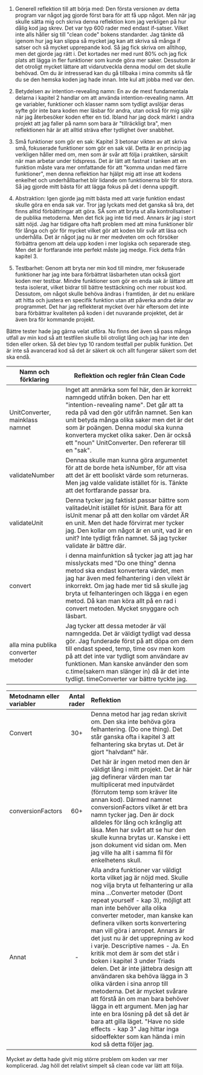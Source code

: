 1. Generell reflektion till att börja med: Den första versionen av detta program var något jag gjorde först bara för att få upp något. Men när jag skulle sätta mig och skriva denna reflektion kom jag verkligen på hur dålig kod jag skrev. Det var typ 600 rader med endast if-satser. Vilket inte alls håller sig till "clean code" bokens standarder. Jag tänkte då igenom hur jag kan slippa så mycket jag kan att skriva så många if satser och så mycket upprepande kod. Så jag fick skriva om alltihop, men det gjorde jag rätt i. Det kortades ner med runt 80% och jag fick plats att lägga in fler funktioner som kunde göra mer saker. Dessutom är det otroligt mycket lättare att vidarutveckla denna modul om det skulle behövad. Om du är intresserad kan du gå tillbaka i mina commits så får du se den hemska koden jag hade innan. Inte kul att jobba med var den.

2. Betydelsen av intention-revealing namn: En av de mest fundamentala delarna i kapitel 2 handlar om att använda intention-revealing namn. Att ge variabler, funktioner och klasser namn som tydligt avslöjar deras syfte gör inte bara koden mer läsbar för andra, utan också för mig själv när jag återbesöker koden efter en tid. Ibland har jag dock märkt i andra projekt att jag faller på namn som bara är "tillräckligt bra", men reflektionen här är att alltid sträva efter tydlighet över snabbhet.

3. Små funktioner som gör en sak: Kapitel 3 betonar vikten av att skriva små, fokuserade funktioner som gör en sak väl. Detta är en princip jag verkligen håller med om, men som är svår att följa i praktiken, särskilt när man arbetar under tidspress. Det är lätt att fastnat i tanken att en funktion måste vara mer omfattande för att "komma undan med färre funktioner", men denna reflektion har hjälpt mig att inse att kodens enkelhet och underhållbarhet blir lidande om funktionerna blir för stora. Så jag gjorde mitt bästa för att lägga fokus på det i denna uppgift.

4. Abstraktion: Igen gjorde jag mitt bästa med att varje funktion endast skulle göra en enda sak var. Tror jag lyckats med det ganska så bra, det finns alltid förbättringar att göra. SÅ som att bryta ut alla kontrollsatser i de publika metoderna. Men det fick jag inte tid med. Annars är jag i stort sätt nöjd. Jag har tidigare ofta haft problem med att mina funktioner blir för långa och gör för mycket vilket gör att koden blir svår att läsa och underhålla. Det är något jag nu är mer medveten om och försöker förbättra genom att dela upp koden i mer logiska och separerade steg. Men det är fortfarande inte perfekt måste jag medge. Fick detta från kapitel 3.

5. Testbarhet: Genom att bryta ner min kod till mindre, mer fokuserade funktioner har jag inte bara förbättrat läsbarheten utan också gjort koden mer testbar. Mindre funktioner som gör en enda sak är lättare att testa isolerat, vilket bidrar till bättre testtäckning och mer robust kod. Dessutom, om något skulle behöva ändras i framtiden, är det nu enklare att hitta och justera en specifik funktion utan att påverka andra delar av programmet. Det har jag reflekterat mycket över här eftersom det inte bara förbättrar kvaliteten på koden i det nuvarande projektet, det är även bra för kommande projekt.

Bättre tester hade jag gärna velat utföra. Nu finns det även så pass många utfall av min kod så att testfilen skulle bli otroligt lång och jag har inte den tiden eller orken. Så det blev typ 10 random testfall per publik funktion. Det är inte så avancerad kod så det är säkert ok och allt fungerar säkert som det ska endå.

| Namn och förklaring    | Reflektion och regler från Clean Code |
| -------- | ------- |
| UnitConverter, mainklass namnet  | Inget att anmärka som fel här, den är korrekt namngedd utifrån boken. Den har ett "intention-revealing name". Det går att ta reda på vad den gör utifrån namnet. Sen kan unit betyda många olika saker men det är det som är poängen. Denna modul ska kunna konvertera mycket olika saker. Den är också ett "noun" UnitConverter. Den refererar till en "sak".   |
| validateNumber | Dennaa skulle man kunna göra argumentet för att de borde heta isNumber, för att visa  att det är ett booliskt värde som returneras. Men jag valde validate istället för is. Tänkte att det fortfarande passar bra.     |
| validateUnit    | Denna tycker jag faktiskt passar bättre som valitadeUnit istället för isUnit. Bara för att isUnit menar på att den kollar om värdet ÄR en unit. Men det hade förvirrat mer tycker jag. Den kollar om något är en unit, vad är en unit? Inte tydligt från namnet. Så jag tycker validate är bättre där.    |
| convert | i denna mainfunktion så tycker jag att jag har misslyckats med "Do one thing" denna metod ska endast konvertera värdet, men jag har även med felhantering i den vilekt är inkorrekt. Om jag hade mer tid så skulle jag bryta ut felhanteringen och lägga i en egen metod. Då kan man köra allt på en rad i convert metoden. Mycket snyggare och läsbart. |
| alla mina publika converter metoder | Jag tycker att dessa metoder är väl namngedda. Det är väldigt tydligt vad dessa gör. Jag funderade först på att döpa om dem till endast speed, temp, time osv men kom på att det inte var tydligt som användare av funktionen. Man kanske använder den som c.time(sakern man slänger in) då är det inte tydligt. timeConverter var bättre tyckte jag. |

| Metodnamn eller variabler              | Antal rader | Reflektion |
| :---------------- | :------: | :---- |
| Convert        |   30+   | Denna metod har jag redan skrivit om. Den ska inte behöva göra felhantering. (Do one thing). Det står ganska ofta i kapitel 3 att felhantering ska brytas ut. Det är gjort "halvdant" här. |
| conversionFactors           |   60+   | Det här är ingen metod men den är väldigt lång i mitt projekt. Det är här jag definerar värden man tar multiplicerat med inputvärdet (förrutom temp som kräver lite annan kod). Därmed namnet conversionFactors vilket är ett bra namn tycker jag. Den är dock alldeles för lång och krånglig att läsa. Men har svårt att se hur den skulle kunna brytas ur. Kanske i ett json dokument vid sidan om. Men jag ville ha allt i samma fil för enkelhetens skull. |
| Annat    |  -   | Alla andra funktioner var väldigt korta vilket jag är nöjd med. Skulle nog vilja bryta ut felhantering ur alla mina ...Converter metoder (Dont repeat yourself - kap 3), möjligt att man inte behöver alla olika converter metoder, man kanske kan definera vilken sorts konvertering man vill göra i anropet. Annars är det just nu är det upprepning av kod i varje. Descriptive names - Ja. En kritik mot dem är som det står i boken i kapitel 3 under Triads delen. Det är inte jättebra design att användaren ska behöva lägga in 3 olika värden i sina anrop till metoderna. Det är mycket svårare att förstå än om man bara behöver lägga in ett argument. Men jag har inte en bra lösning på det så det är bara att gilla läget. "Have no side effects - kap 3" Jag hittar inga sidoeffekter som kan hända i min kod så detta följer jag. |

Mycket av detta hade givit mig större problem om koden var mer komplicerad. Jag höll det relativt simpelt så clean code var lätt att följa.